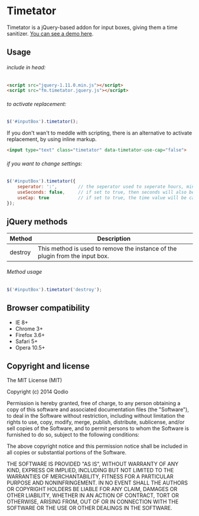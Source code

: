 Timetator
=======
Timetator is a jQuery-based addon for input boxes, giving them a time sanitizer.
[You can see a demo here](http://opensource.qodio.com/timetator).


Usage
-----
###### include in head:
```html
<script src="jquery-1.11.0.min.js"></script>
<script src="fm.timetator.jquery.js"></script>
```

###### to activate replacement:
```javascript
$('#inputBox').timetator();
```
If you don't wan't to meddle with scripting, there is an alternative to activate replacement, by using inline markup. 
```html
<input type="text" class="timetator" data-timetator-use-cap="false">
```

###### if you want to change settings:
```javascript
$('#inputBox').timetator({
    seperator: ':',        // the seperator used to seperate hours, minutes and seconds
    useSeconds: false,     // if set to true, then seconds will also be used
    useCap:	true		   // if set to true, the time value will be capped at 23:59
});
```


jQuery methods
--------------
Method             | Description
------------------ | -----------
destroy            | This method is used to remove the instance of the plugin from the input box.


###### Method usage
```javascript
$('#inputBox').timetator('destroy');
```


Browser compatibility
---------------------
* IE 8+
* Chrome 3+
* Firefox 3.6+
* Safari 5+
* Opera 10.5+



Copyright and license
---------------------
The MIT License (MIT)

Copyright (c) 2014 Qodio

Permission is hereby granted, free of charge, to any person obtaining a copy of
this software and associated documentation files (the "Software"), to deal in
the Software without restriction, including without limitation the rights to
use, copy, modify, merge, publish, distribute, sublicense, and/or sell copies of
the Software, and to permit persons to whom the Software is furnished to do so,
subject to the following conditions:

The above copyright notice and this permission notice shall be included in all
copies or substantial portions of the Software.

THE SOFTWARE IS PROVIDED "AS IS", WITHOUT WARRANTY OF ANY KIND, EXPRESS OR
IMPLIED, INCLUDING BUT NOT LIMITED TO THE WARRANTIES OF MERCHANTABILITY, FITNESS
FOR A PARTICULAR PURPOSE AND NONINFRINGEMENT. IN NO EVENT SHALL THE AUTHORS OR
COPYRIGHT HOLDERS BE LIABLE FOR ANY CLAIM, DAMAGES OR OTHER LIABILITY, WHETHER
IN AN ACTION OF CONTRACT, TORT OR OTHERWISE, ARISING FROM, OUT OF OR IN
CONNECTION WITH THE SOFTWARE OR THE USE OR OTHER DEALINGS IN THE SOFTWARE.

